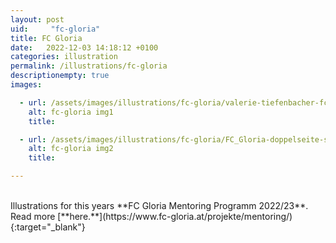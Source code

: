 ```yaml
---
layout: post
uid:     "fc-gloria"
title: FC Gloria
date:   2022-12-03 14:18:12 +0100
categories: illustration
permalink: /illustrations/fc-gloria
descriptionempty: true
images:

  - url: /assets/images/illustrations/fc-gloria/valerie-tiefenbacher-fc-gloria1.jpg
    alt: fc-gloria img1
    title:

  - url: /assets/images/illustrations/fc-gloria/FC_Gloria-doppelseite-small.jpg
    alt: fc-gloria img2
    title:

---
```

<br>
Illustrations for this years **FC Gloria Mentoring Programm 2022/23**. Read more [**here.**](https://www.fc-gloria.at/projekte/mentoring/){:target="_blank"}
<br>
<br>
<br>
<br>
